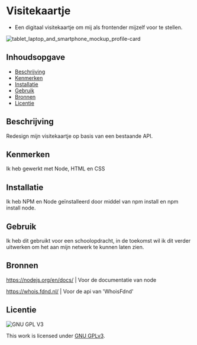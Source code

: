 # Visitekaartje
* Een digitaal visitekaartje om mij als frontender mijzelf voor te stellen.

![tablet_laptop_and_smartphone_mockup_profile-card](https://user-images.githubusercontent.com/112861375/218085917-90d08534-4c8c-492f-a7a3-b1517b1c46f6.png)

## Inhoudsopgave

  * [Beschrijving](#beschrijving)
  * [Kenmerken](#kenmerken)
  * [Installatie](#installatie)
  * [Gebruik](#gebruik)
  * [Bronnen](#bronnen)
  * [Licentie](#licentie)

## Beschrijving

Redesign mijn visitekaartje op basis van een bestaande API.

## Kenmerken
Ik heb gewerkt met Node, HTML en CSS

## Installatie

Ik heb NPM en Node geïnstalleerd door middel van npm install en npm install node.

## Gebruik

Ik heb dit gebruikt voor een schoolopdracht, in de toekomst wil ik dit verder uitwerken om het aan mijn netwerk te kunnen laten zien.

## Bronnen

https://nodejs.org/en/docs/ | Voor de documentatie van node

https://whois.fdnd.nl/ | Voor de api van 'WhoisFdnd'

## Licentie

![GNU GPL V3](https://www.gnu.org/graphics/gplv3-127x51.png)

This work is licensed under [GNU GPLv3](./LICENSE).


